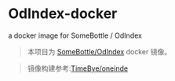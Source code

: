 # OdIndex-docker
a docker image for SomeBottle / OdIndex

> 本项目为 [SomeBottle/OdIndex](https://github.com/SomeBottle/OdIndex) docker 镜像。

> 镜像构建参考:[TimeBye/oneinde](https://github.com/TimeBye/oneindex)
